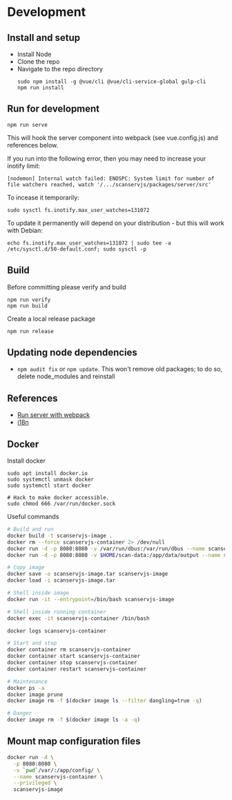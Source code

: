 # Development

## Install and setup

* Install Node
* Clone the repo
* Navigate to the repo directory
  ```
  sudo npm install -g @vue/cli @vue/cli-service-global gulp-cli
  npm run install
  ```

## Run for development

```
npm run serve
```

This will hook the server component into webpack (see vue.config.js) and
references below.

If you run into the following error, then you may need to increase your inotify
limit:

```
[nodemon] Internal watch failed: ENOSPC: System limit for number of file watchers reached, watch '/.../scanservjs/packages/server/src'
```

To incease it temporarily:

```
sudo sysctl fs.inotify.max_user_watches=131072
```

To update it permanently will depend on your distribution - but this will work
with Debian:

```
echo fs.inotify.max_user_watches=131072 | sudo tee -a /etc/sysctl.d/50-default.conf; sudo sysctl -p
```

## Build

Before committing please verify and build

```
npm run verify
npm run build
```

Create a local release package

```
npm run release
```

## Updating node dependencies

* `npm audit fix` or `npm update`. This won't remove old packages; to do so,
  delete node_modules and reinstall

## References

* [Run server with webpack](https://dennisreimann.de/articles/vue-cli-serve-express.html)
* [i18n](https://www.codeandweb.com/babeledit/tutorials/how-to-translate-your-vue-app-with-vue-i18n)

## Docker

Install docker
```
sudo apt install docker.io
sudo systemctl unmask docker
sudo systemctl start docker

# Hack to make docker accessible.
sudo chmod 666 /var/run/docker.sock
```

Useful commands
```sh
# Build and run
docker build -t scanservjs-image .
docker rm --force scanservjs-container 2> /dev/null
docker run -d -p 8080:8080 -v /var/run/dbus:/var/run/dbus --name scanservjs-container --privileged scanservjs-image
docker run -d -p 8080:8080 -v $HOME/scan-data:/app/data/output --name scanservjs-container --privileged scanservjs-image

# Copy image
docker save -o scanservjs-image.tar scanservjs-image
docker load -i scanservjs-image.tar

# Shell inside image
docker run -it --entrypoint=/bin/bash scanservjs-image

# Shell inside running container
docker exec -it scanservjs-container /bin/bash

docker logs scanservjs-container

# Start and stop
docker container rm scanservjs-container
docker container start scanservjs-container
docker container stop scanservjs-container
docker container restart scanservjs-container

# Maintenance
docker ps -a
docker image prune
docker image rm -f $(docker image ls --filter dangling=true -q)

# Danger
docker image rm -f $(docker image ls -a -q)
```

## Mount map configuration files

```sh
docker run -d \
  -p 8080:8080 \
  -v `pwd`/var/:/app/config/ \
  --name scanservjs-container \
  --privileged \
  scanservjs-image
```